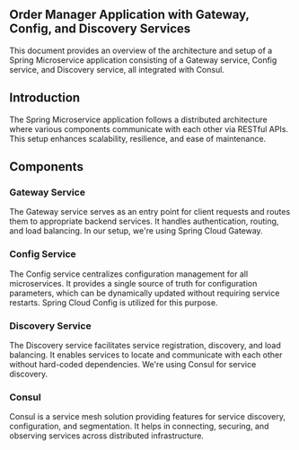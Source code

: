 ## Order Manager Application with Gateway, Config, and Discovery Services
This document provides an overview of the architecture and setup of a Spring Microservice application consisting of a Gateway service, Config service, and Discovery service, all integrated with Consul.

## Introduction
The Spring Microservice application follows a distributed architecture where various components communicate with each other via RESTful APIs. This setup enhances scalability, resilience, and ease of maintenance.

## Components

### Gateway Service
The Gateway service serves as an entry point for client requests and routes them to appropriate backend services. It handles authentication, routing, and load balancing. In our setup, we're using Spring Cloud Gateway.

### Config Service
The Config service centralizes configuration management for all microservices. It provides a single source of truth for configuration parameters, which can be dynamically updated without requiring service restarts. Spring Cloud Config is utilized for this purpose.


### Discovery Service
The Discovery service facilitates service registration, discovery, and load balancing. It enables services to locate and communicate with each other without hard-coded dependencies. We're using Consul for service discovery.

### Consul
Consul is a service mesh solution providing features for service discovery, configuration, and segmentation. It helps in connecting, securing, and observing services across distributed infrastructure.
